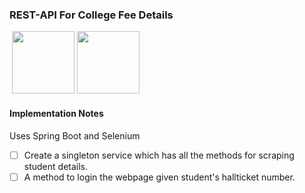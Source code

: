 ### REST-API For College Fee Details

<div align="left">
    <img src="https://img.shields.io/badge/java-orange.svg?style=for-the-badge&logo=java" alt="">
    <img width=100 src="https://img.shields.io/badge/selenium-black.svg?style=for-the-badge&logo=selenium" alt="">
    <img width=100 src="https://img.shields.io/badge/spring-black.svg?style=for-the-badge&logo=spring-boot" alt="">
</div>

#### Implementation Notes

Uses Spring Boot and Selenium

- [ ] Create a singleton service which has all the methods for scraping student details.
- [ ] A method to login the webpage given student's hallticket number.
